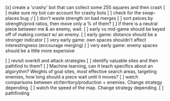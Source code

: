 [x] create a 'crashy' bot that can collect some 255 squares and then crash
[ ] make sure my bot can account for crashy bots
[ ] check for the swap-places bug :/
[ ] don't waste strength on bad merges
[ ] sort peices by strength/prod ratios, then move only a % of them?
[ ] if there is a neutral piece between me & an enemy, wait.
[ ] early vs mid-game should be keyed off of making contact w/ an enemy.
[ ] early game: distance should be a stronger indicator
[ ] very early game: own spaces shouldn't affect interestingness (encourage merging)
[ ] very early game: enemy spaces should be a little more expensive

[ ] revisit overkill and attack strategies
[ ] identify valuable sites and then pathfind to them?
[ ] Machine learning, can it teach specifics about an algorythm? Weights of goal sites, most effective search areas, targeting enemies, how long should a piece wait until it moves?
[ ] watch comparisons between str/territory/production + enemies. Change strategy depending.
[ ] watch the speed of the map. Change strategy depending.
[ ] pathfinding
